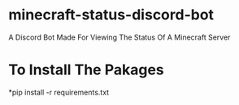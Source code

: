 # minecraft-status-discord-bot
A Discord Bot Made For Viewing The Status Of A Minecraft Server

# To Install The Pakages 

*pip install -r requirements.txt
